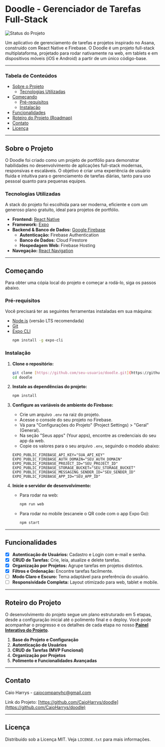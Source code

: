 # Doodle - Gerenciador de Tarefas Full-Stack

![Status do Projeto](https://img.shields.io/badge/status-em%20desenvolvimento-blue)

Um aplicativo de gerenciamento de tarefas e projetos inspirado no Asana, construído com React Native e Firebase. O Doodle é um projeto full-stack multiplataforma, projetado para rodar nativamente na web, em tablets e em dispositivos móveis (iOS e Android) a partir de um único código-base.

---

### Tabela de Conteúdos

* [Sobre o Projeto](#sobre-o-projeto)
    * [Tecnologias Utilizadas](#tecnologias-utilizadas)
* [Começando](#começando)
    * [Pré-requisitos](#pré-requisitos)
    * [Instalação](#instalação)
* [Funcionalidades](#funcionalidades)
* [Roteiro do Projeto (Roadmap)](#roteiro-do-projeto)
* [Contato](#contato)
* [Licença](#licença)

---

## Sobre o Projeto

O Doodle foi criado como um projeto de portfólio para demonstrar habilidades no desenvolvimento de aplicações full-stack modernas, responsivas e escaláveis. O objetivo é criar uma experiência de usuário fluida e intuitiva para o gerenciamento de tarefas diárias, tanto para uso pessoal quanto para pequenas equipes.

### Tecnologias Utilizadas

A stack do projeto foi escolhida para ser moderna, eficiente e com um generoso plano gratuito, ideal para projetos de portfólio.

* **Frontend:** [React Native](https://reactnative.dev/)
* **Framework:** [Expo](https://expo.dev/)
* **Backend & Banco de Dados:** [Google Firebase](https://firebase.google.com/)
    * **Autenticação:** Firebase Authentication
    * **Banco de Dados:** Cloud Firestore
    * **Hospedagem Web:** Firebase Hosting
* **Navegação:** [React Navigation](https://reactnavigation.org/)

---

## Começando

Para obter uma cópia local do projeto e começar a rodá-lo, siga os passos abaixo.

### Pré-requisitos

Você precisará ter as seguintes ferramentas instaladas em sua máquina:
* [Node.js](https://nodejs.org/en/) (versão LTS recomendada)
* [Git](https://git-scm.com/)
* [Expo CLI](https://docs.expo.dev/get-started/installation/)
    ```sh
    npm install -g expo-cli
    ```

### Instalação

1.  **Clone o repositório:**
    ```sh
    git clone [https://github.com/seu-usuario/doodle.git](https://github.com/seu-usuario/doodle.git)
    cd doodle
    ```

2.  **Instale as dependências do projeto:**
    ```sh
    npm install
    ```

3.  **Configure as variáveis de ambiente do Firebase:**
    * Crie um arquivo `.env` na raiz do projeto.
    * Acesse o console do seu projeto no Firebase.
    * Vá para "Configurações do Projeto" (Project Settings) > "Geral" (General).
    * Na seção "Seus apps" (Your apps), encontre as credenciais do seu app da web.
    * Copie os valores para o seu arquivo `.env`, seguindo o modelo abaixo:

    ```env
    EXPO_PUBLIC_FIREBASE_API_KEY="SUA_API_KEY"
    EXPO_PUBLIC_FIREBASE_AUTH_DOMAIN="SEU_AUTH_DOMAIN"
    EXPO_PUBLIC_FIREBASE_PROJECT_ID="SEU_PROJECT_ID"
    EXPO_PUBLIC_FIREBASE_STORAGE_BUCKET="SEU_STORAGE_BUCKET"
    EXPO_PUBLIC_FIREBASE_MESSAGING_SENDER_ID="SEU_SENDER_ID"
    EXPO_PUBLIC_FIREBASE_APP_ID="SEU_APP_ID"
    ```

4.  **Inicie o servidor de desenvolvimento:**
    * Para rodar na web:
        ```sh
        npm run web
        ```
    * Para rodar no mobile (escaneie o QR code com o app Expo Go):
        ```sh
        npm start
        ```

---

## Funcionalidades

-   [x] **Autenticação de Usuários:** Cadastro e Login com e-mail e senha.
-   [x] **CRUD de Tarefas:** Crie, leia, atualize e delete tarefas.
-   [x] **Organização por Projetos:** Agrupe tarefas em projetos distintos.
-   [x] **Filtros e Ordenação:** Encontre tarefas facilmente.
-   [ ] **Modo Claro e Escuro:** Tema adaptável para preferência do usuário.
-   [ ] **Responsividade Completa:** Layout otimizado para web, tablet e mobile.

---

## Roteiro do Projeto

O desenvolvimento do projeto segue um plano estruturado em 5 etapas, desde a configuração inicial até o polimento final e o deploy. Você pode acompanhar o progresso e os detalhes de cada etapa no nosso **[Painel Interativo do Projeto](URL_PARA_O_PAINEL_SE_HOUVER)**.

1.  **Base do Projeto e Configuração**
2.  **Autenticação de Usuários**
3.  **CRUD de Tarefas (MVP Funcional)**
4.  **Organização por Projetos**
5.  **Polimento e Funcionalidades Avançadas**

---

## Contato

Caio Harrys - [caiocompanyhc@gmail.com](mailto:caiocompanyhc@gmail.com)

Link do Projeto: [https://github.com/CaioHarrys/doodle](https://github.com/CaioHarrys/doodle)

---

## Licença

Distribuído sob a Licença MIT. Veja `LICENSE.txt` para mais informações.
